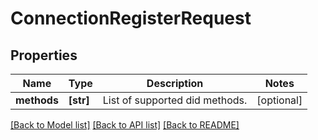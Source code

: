 # ConnectionRegisterRequest


## Properties
Name | Type | Description | Notes
------------ | ------------- | ------------- | -------------
**methods** | **[str]** | List of supported did methods. | [optional] 

[[Back to Model list]](../README.md#documentation-for-models) [[Back to API list]](../README.md#documentation-for-api-endpoints) [[Back to README]](../README.md)



